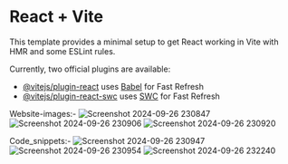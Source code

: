 # React + Vite

This template provides a minimal setup to get React working in Vite with HMR and some ESLint rules.

Currently, two official plugins are available:

- [@vitejs/plugin-react](https://github.com/vitejs/vite-plugin-react/blob/main/packages/plugin-react/README.md) uses [Babel](https://babeljs.io/) for Fast Refresh
- [@vitejs/plugin-react-swc](https://github.com/vitejs/vite-plugin-react-swc) uses [SWC](https://swc.rs/) for Fast Refresh

Website-images:-
![Screenshot 2024-09-26 230847](https://github.com/user-attachments/assets/e2628909-ac67-4f4f-8986-fe5fd1f3dd49)
![Screenshot 2024-09-26 230906](https://github.com/user-attachments/assets/1d74df30-25aa-4022-aa74-8abcd6402141)
![Screenshot 2024-09-26 230920](https://github.com/user-attachments/assets/2622ff86-ce4d-454b-affb-156de44454e1)

Code_snippets:-
![Screenshot 2024-09-26 230947](https://github.com/user-attachments/assets/844961ad-8280-4323-8258-14f194663596)
![Screenshot 2024-09-26 230954](https://github.com/user-attachments/assets/f3913683-b162-4b6c-abe0-718ed38c346c)
![Screenshot 2024-09-26 232240](https://github.com/user-attachments/assets/1fcc7cf2-e0e7-4067-b91f-24cd241e6730)
